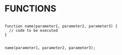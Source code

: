 # FUNCTIONS

```

function name(parameter1, parameter2, parameter3) {
  // code to be executed
} 

```

```

name(parameter1, parameter2, parameter3); 

```